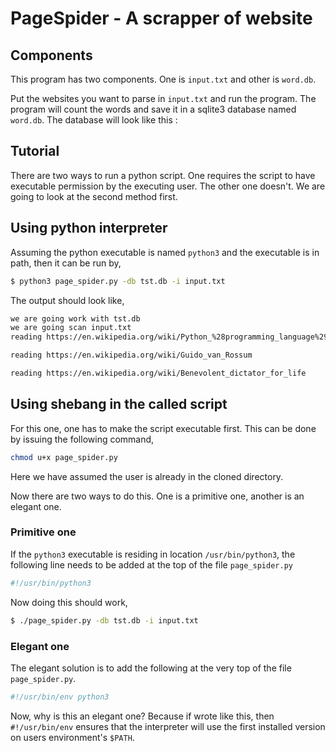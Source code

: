 # PageSpider - A scrapper of website

## Components

This program has two components.
One is ```input.txt``` and other is ```word.db```.

Put the websites you want to parse in ```input.txt``` and run the program. The program will count the words and save it in a sqlite3 database named ```word.db```. The database will look like this :



## Tutorial

There are two ways to run a python script.
One requires the script to have executable permission by the executing user.
The other one doesn't.
We are going to look at the second method first.

## Using python interpreter

Assuming the python executable is named `python3` and the executable is in path, then it can be run by,

```bash
$ python3 page_spider.py -db tst.db -i input.txt
```

The output should look like,

```bash
we are going work with tst.db
we are going scan input.txt
reading https://en.wikipedia.org/wiki/Python_%28programming_language%29

reading https://en.wikipedia.org/wiki/Guido_van_Rossum

reading https://en.wikipedia.org/wiki/Benevolent_dictator_for_life
```

## Using shebang in the called script

For this one, one has to make the script executable first.
This can be done by issuing the following command,

```bash
chmod u+x page_spider.py
```

Here we have assumed the user is already in the cloned directory.

Now there are two ways to do this.
One is a primitive one, another is an elegant one.

### Primitive one

If the `python3` executable is residing in location `/usr/bin/python3`,
the following line needs to be added at the top of the file `page_spider.py`

```bash
#!/usr/bin/python3
```

Now doing this should work,
```bash
$ ./page_spider.py -db tst.db -i input.txt
```

### Elegant one

The elegant solution is to add the following at the very top of the file `page_spider.py`.

```bash
#!/usr/bin/env python3
```

Now, why is this an elegant one? Because if wrote like this, then `#!/usr/bin/env` ensures that the interpreter will use the first installed version on users environment's `$PATH`.
